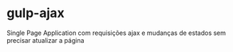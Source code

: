 # gulp-ajax
Single Page Application com requisições ajax e mudanças de estados sem precisar atualizar a página
